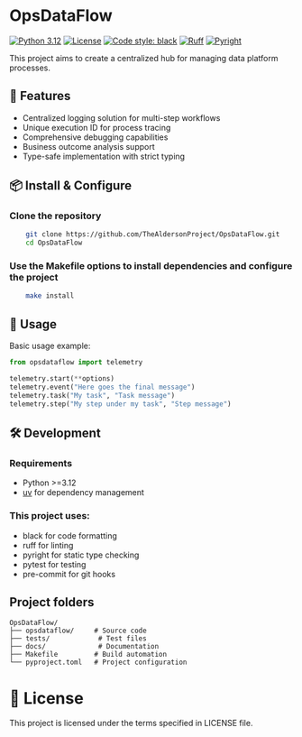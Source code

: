 # OpsDataFlow

[![Python 3.12](https://img.shields.io/badge/python-3.12-blue.svg)](https://www.python.org/downloads/release/python-312/)
[![License](https://img.shields.io/github/license/TheAldersonProject/OpsDataFlow)](LICENSE)
[![Code style: black](https://img.shields.io/badge/code%20style-black-000000.svg)](https://github.com/psf/black)
[![Ruff](https://img.shields.io/badge/code%20style-ruff-000000.svg)](https://github.com/astral-sh/ruff)
[![Pyright](https://img.shields.io/badge/types-Pyright-brightgreen.svg)](https://github.com/microsoft/pyright)

This project aims to create a centralized hub for managing data platform processes.


## 🚀 Features

- Centralized logging solution for multi-step workflows
- Unique execution ID for process tracing
- Comprehensive debugging capabilities
- Business outcome analysis support
- Type-safe implementation with strict typing

## 📦 Install & Configure

### Clone the repository
```bash
    git clone https://github.com/TheAldersonProject/OpsDataFlow.git
    cd OpsDataFlow
```

### Use the Makefile options to install dependencies and configure the project
```bash
    make install
```

## 🔧 Usage
Basic usage example:

```python
from opsdataflow import telemetry

telemetry.start(**options)
telemetry.event("Here goes the final message")
telemetry.task("My task", "Task message")
telemetry.step("My step under my task", "Step message")
```

## 🛠 Development

### Requirements
* Python >=3.12
* [uv](https://github.com/astral-sh/uv) for dependency management

### This project uses:
* black for code formatting
* ruff for linting
* pyright for static type checking
* pytest for testing
* pre-commit for git hooks

## Project folders
```
OpsDataFlow/
├── opsdataflow/     # Source code
├── tests/            # Test files
├── docs/             # Documentation
├── Makefile         # Build automation
└── pyproject.toml   # Project configuration
```

# 📝 License

This project is licensed under the terms specified in LICENSE file.
